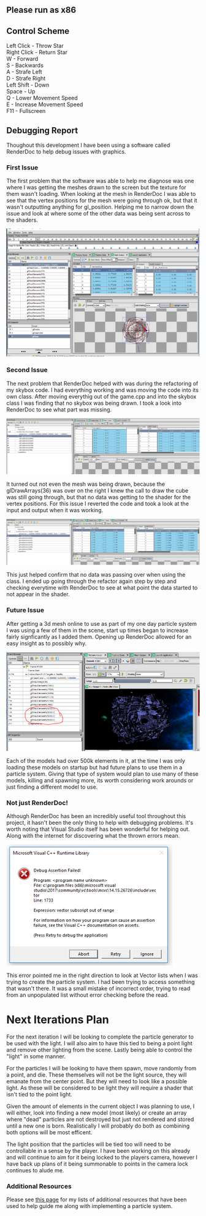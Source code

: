 ## Please run as x86

## Control Scheme
Left Click - Throw Star  
Right Click - Return Star  
W - Forward  
S - Backwards  
A - Strafe Left  
D - Strafe Right  
Left Shift - Down  
Space - Up  
Q - Lower Movement Speed  
E - Increase Movement Speed  
F11 - Fullscreen  

## Debugging Report

Thoughout this development I have been using a software called RenderDoc to help debug issues with graphics.

### First Issue
The first problem that the software was able to help me diagnose was one where I was getting the meshes drawn to the screen but the texture for them wasn't loading.
When looking at the mesh in RenderDoc I was able to see that the vertex positions for the mesh were going through ok, but that it wasn't outputting anything for gl_position.
Helping me to narrow down the issue and look at where some of the other data was being sent across to the shaders.

![No Render](DebuggingImages/Norender.PNG)

### Second Issue
The next problem that RenderDoc helped with was during the refactoring of my skybox code. I had everything working and was moving the code into its own class.
After moving everythig out of the game.cpp and into the skybox class I was finding that no skybox was being drawn.
I took a look into RenderDoc to see what part was missing.

![Not Working Code](DebuggingImages/noVertexPos.PNG)

It turned out not even the mesh was being drawn, because the glDrawArrays(36) was over on the right I knew the call to draw the cube was still going through,
but that no data was getting to the shader for the vertex positions.
For this issue I reverted the code and took a look at the input and output when it was working.

![Working Code](DebuggingImages/vertexPosWithOldCode.PNG)

This just helped confirm that no data was passing over when using the class. I ended up going through the refactor again step by step and checking everytime
with RenderDoc to see at what point the data started to not appear in the shader.

### Future Issue
After getting a 3d mesh online to use as part of my one day particle system I was using a few of them in the scene, start up times began to increase fairly signficantly
as I added them. Opening up RenderDoc allowed for an easy insight as to possibly why.

![500k?!?!](DebuggingImages/500kelements.PNG)

Each of the models had over 500k elements in it, at the time I was only loading these models on startup but had future plans to use them in a particle system.
Giving that type of system would plan to use many of these models, killing and spawning more, its worth considering work arounds or just finding a different model to use.

### Not just RenderDoc!
Although RenderDoc has been an incredibly useful tool throughout this project, it hasn't been the only thing to help with debugging problems.
It's worth noting that Visual Studio itself has been wonderful for helping out. Along with the internet for discovering what the thrown errors mean.

![Vector](DebuggingImages/VectorOverload.PNG)

This error pointed me in the right direction to look at Vector lists when I was trying to create the particle system. I had been trying to access something that wasn't there.
It was a small mistake of incorrect order, trying to read from an unpopulated list without error checking before the read.

# Next Iterations Plan
For the next iteration I will be looking to complete the particle generator to be used with the light. I will also aim to have this tied to being a point light and remove other lighting from the scene. Lastly being able to control the "light" in some manner.

For the particles I will be looking to have them spawn, move randomly from a point, and die. These themselves will not be the light source, they will emanate from the center point. But they will need to look like a possible light. As these will be considered to be light they will require a shader that isn't tied to the point light. 

Given the amount of elements in the current object I was planning to use, I will either, look into finding a new model (most likely) or create an array where "dead" particles are not destroyed but just not rendered and stored until a new one is born. Realistically I will probably do both as combining both options will be most efficent.

The light position that the particles will be tied too will need to be controllable in a sense by the player. I have been working on this already and will continue to aim for it being locked to the players camera, however I have back up plans of it being summonable to points in the camera lock continues to alude me.

### Additional Resources
Please see [this page](https://github.com/HoaxShark/comp220-worksheetA/tree/Worksheet-C/Effect%20Resources/Particles) for my lists of additional resources that have been used to help guide me along with implementing a particle system.
